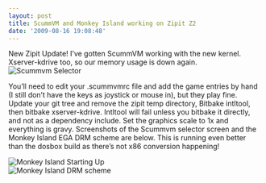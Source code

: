 ```yaml
---
layout: post
title: ScummVM and Monkey Island working on Zipit Z2
date: '2009-08-16 19:08:48'
---
```



New Zipit Update! I’ve gotten ScummVM working with the new kernel. Xserver-kdrive too, so our memory usage is down again.  
![Scummvm Selector](http://66.147.244.180/~hunterda/content/images/2009/08/scummvm-selector1.jpg)  
  
 You’ll need to edit your .scummvmrc file and add the game entries by hand (I still don’t have the keys as joystick or mouse in), but they play fine. Update your git tree and remove the zipit temp directory, Bitbake intltool, then bitbake xserver-kdrive. Intltool will fail unless you bitbake it directly, and not as a dependency include. Set the graphics scale to 1x and everything is gravy. Screenshots of the Scummvm selector screen and the Monkey Island EGA DRM scheme are below. This is running even better than the dosbox build as there’s not x86 conversion happening!

![Monkey Island Starting Up](http://66.147.244.180/~hunterda/content/images/2009/08/monkeyislandstartup1.jpg)  
![Monkey Island DRM scheme](http://66.147.244.180/~hunterda/content/images/2009/08/monkeyisland-drm1.jpeg)


